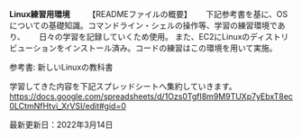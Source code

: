 **Linux練習用環境**　　
【READMEファイルの概要】　　
下記参考書を基に、OSについての基礎知識。コマンドライン・シェルの操作等、学習の練習環境であり、　　
日々の学習を記録していくため使用。
また、EC2にLinuxのディストリビューションをインストール済み。コードの練習はこの環境を用いて実施。

参考書: 新しいLinuxの教科書　　

学習してきた内容を下記スプレッドシートへ集約していきます。
https://docs.google.com/spreadsheets/d/1Ozs0TgfI8m9M9TUXp7yEbxT8ec0LCtmNfHtvi_XrVSI/edit#gid=0

最新更新日：2022年3月14日